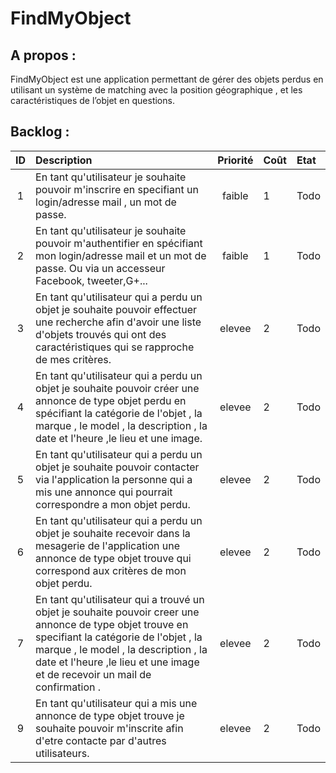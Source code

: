 FindMyObject
=========

A propos :
----------

FindMyObject est une application permettant de gérer des  objets perdus en utilisant un système de matching avec la position géographique , et les caractéristiques de l’objet en questions.

Backlog :
---------


|ID |Description|Priorité|Coût|Etat|
|:-:|:----------|:------:|:---|:---|
|1|En tant qu'utilisateur je souhaite pouvoir m'inscrire en specifiant un login/adresse mail , un mot de passe.  |faible| 1 | Todo|
|2|En tant qu'utilisateur je souhaite pouvoir m'authentifier en spécifiant mon login/adresse mail et un  mot de passe. Ou via un accesseur Facebook, tweeter,G+...|faible| 1 | Todo|
|3|En tant qu'utilisateur qui a perdu un objet je souhaite pouvoir effectuer une recherche afin d'avoir une liste d'objets trouvés qui ont des caractéristiques qui se rapproche de mes critères. |elevee| 2 | Todo|
|4|En tant qu'utilisateur qui a perdu un objet je souhaite pouvoir créer une annonce de type objet perdu en spécifiant la catégorie de l'objet , la marque , le model , la description , la date et l'heure ,le lieu et une image. |elevee| 2 | Todo|
|5|En tant qu'utilisateur qui a perdu un objet je souhaite pouvoir contacter via l'application la personne qui a mis une annonce qui pourrait correspondre a mon objet perdu. |elevee| 2 | Todo|
|6|En tant qu'utilisateur qui a perdu un objet je souhaite recevoir dans la mesagerie de l'application une annonce de type objet trouve qui correspond aux critères de mon objet perdu.|elevee| 2 | Todo|
|7|En tant qu'utilisateur qui a trouvé un objet je souhaite pouvoir creer une annonce de type objet trouve en specifiant la catégorie de l'objet , la marque , le model , la description , la date et l'heure ,le lieu et une image  et de recevoir un mail de confirmation .|elevee| 2 | Todo|
|9|En tant qu'utilisateur qui a mis une annonce de type objet trouve je souhaite pouvoir m'inscrite afin d'etre contacte par d'autres utilisateurs.|elevee| 2 | Todo|
